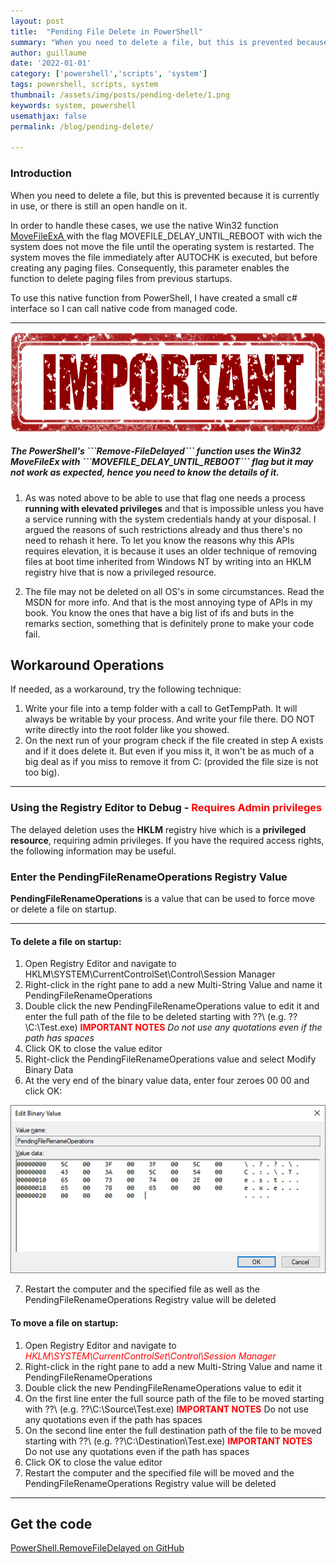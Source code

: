 ```yaml
---
layout: post
title:  "Pending File Delete in PowerShell"
summary: "When you need to delete a file, but this is prevented because it is currently in use"
author: guillaume
date: '2022-01-01'
category: ['powershell','scripts', 'system']
tags: powershell, scripts, system
thumbnail: /assets/img/posts/pending-delete/1.png
keywords: system, powershell
usemathjax: false
permalink: /blog/pending-delete/

---
```


### Introduction </h3>

When you need to delete a file, but this is prevented because it is currently in use, or there is still an open handle on it.

In order to handle these cases, we use the native Win32 function [MoveFileExA ](https://learn.microsoft.com/en-us/windows/win32/api/winbase/nf-winbase-movefileexa) with 
the flag MOVEFILE_DELAY_UNTIL_REBOOT with wich the system does not move the file until the operating system is restarted. The system moves the file immediately after AUTOCHK is executed, but before creating any paging files. Consequently, this parameter enables the function to delete paging files from previous startups.

To use this native function from PowerShell, I have created a small c# interface so I can call native code from managed code.

---------------------------------------------------------------------------------------------------------




<center>
<img src="/assets/img/posts/pending-delete/important.png" alt="important" style="height: 160px; width:605px;"/>
</center>
<h5> 
The PowerShell's ```Remove-FileDelayed``` function uses the Win32 MoveFileEx with ```MOVEFILE_DELAY_UNTIL_REBOOT``` flag but it may not work
as expected, hence you need to know the details of it.</h5>



1. As was noted above to be able to use that flag one needs a process **running with elevated privileges** and that is impossible unless you have a service running with the system credentials handy at your disposal. I argued the reasons of such restrictions already and thus there's no need to rehash it here. To let you know the reasons why this APIs requires elevation, it is because it uses an older technique of removing files at boot time inherited from Windows NT by writing into an HKLM registry hive that is now a privileged resource.

2. The file may not be deleted on all OS's in some circumstances. Read the MSDN for more info. And that is the most annoying type of APIs in my book. You know the ones that have a big list of ifs and buts in the remarks section, something that is definitely prone to make your code fail.



## Workaround Operations

If needed, as a workaround, try the following technique:

1. Write your file into a temp folder with a call to GetTempPath. It will always be writable by your process. And write your file there. DO NOT write directly into the root folder like you showed.
2. On the next run of your program check if the file created in step A exists and if it does delete it. But even if you miss it, it won't be as much of a big deal as if you miss to remove it from C: (provided the file size is not too big).

--------------------------------------------------------------------------------------------------------



### Using the Registry Editor to Debug - <span style="color:red">**Requires Admin privileges**</span>

The delayed deletion uses the __HKLM__ registry hive which is a **privileged resource**, requiring admin privileges. If you have the required access rights, the following information may be useful.



### Enter the PendingFileRenameOperations Registry Value

**PendingFileRenameOperations** is a value that can be used to force move or delete a file on startup.



--------------------------------------------------------------------------------------------------------


#### To delete a file on startup:

1. Open Registry Editor and navigate to HKLM\SYSTEM\CurrentControlSet\Control\Session Manager
2. Right-click in the right pane to add a new Multi-String Value and name it PendingFileRenameOperations
3. Double click the new PendingFileRenameOperations value to edit it and enter the full path of the file to be deleted starting with \??\ (e.g. \??\C:\Test.exe)
 <span style="color:red">**IMPORTANT NOTES**</span> _Do not use any quotations even if the path has spaces_
4. Click OK to close the value editor
5. Right-click the PendingFileRenameOperations value and select Modify Binary Data
6. At the very end of the binary value data, enter four zeroes 00 00 and click OK:

![pendingopbinarydata](https://raw.githubusercontent.com/arsscriptum/PowerShell.RemoveFileDelayed/main/img/pendingopbinarydata.png)

7. Restart the computer and the specified file as well as the PendingFileRenameOperations Registry value will be deleted

#### To move a file on startup:

1. Open Registry Editor and navigate to <span style="color:red">*HKLM\SYSTEM\CurrentControlSet\Control\Session Manager*</span>
2. Right-click in the right pane to add a new Multi-String Value and name it PendingFileRenameOperations
3. Double click the new PendingFileRenameOperations value to edit it
4. On the first line enter the full source path of the file to be moved starting with \??\ (e.g. \??\C:\Source\Test.exe)
 <span style="color:red">**IMPORTANT NOTES**</span> Do not use any quotations even if the path has spaces
5. On the second line enter the full destination path of the file to be moved starting with \??\ (e.g. \??\C:\Destination\Test.exe)
  <span style="color:red">**IMPORTANT NOTES**</span> Do not use any quotations even if the path has spaces
6. Click OK to close the value editor
7. Restart the computer and the specified file will be moved and the PendingFileRenameOperations Registry value will be deleted

--------------------------------------------------------------------------------------------------------

## Get the code 

[PowerShell.RemoveFileDelayed on GitHub](https://github.com/arsscriptum/PowerShell.RemoveFileDelayed)